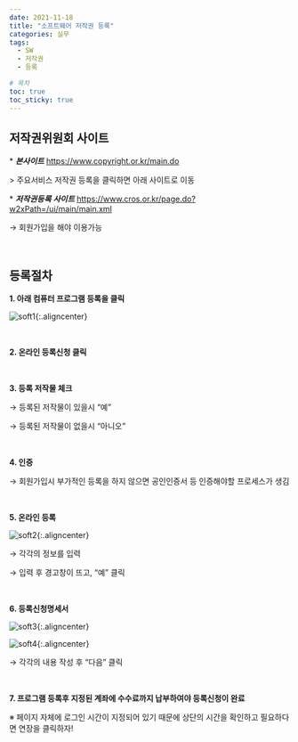 ```yaml
---
date: 2021-11-18
title: "소프트웨어 저작권 등록"
categories: 실무
tags:
  - SW
  - 저작권
  - 등록

# 목차
toc: true  
toc_sticky: true 
---
```


## 저작권위원회 사이트

\* ***본사이트*** https://www.copyright.or.kr/main.do

\> 주요서비스 저작권 등록을 클릭하면 아래 사이트로 이동

\* ***저작권등록 사이트*** https://www.cros.or.kr/page.do?w2xPath=/ui/main/main.xml

→ 회원가입을 해야 이용가능

<br>

## 등록절차

**1. 아래 컴퓨터 프로그램 등록을 클릭**

![soft1]({{https://github.com/wlslwlsl/wlslwlsl.github.io}}/assets/실무/soft1.png ){:.aligncenter}

<br>

**2. 온라인 등록신청 클릭**

<br>

**3. 등록 저작물 체크**

→ 등록된 저작물이 있을시 “예”

→ 등록된 저작물이 없을시 “아니오”

<br>

**4. 인증**

→ 회원가입시 부가적인 등록을 하지 않으면 공인인증서 등 인증해야할 프로세스가 생김

<br>

**5. 온라인 등록**

![soft2]({{https://github.com/wlslwlsl/wlslwlsl.github.io}}/assets/실무/soft2.png ){:.aligncenter}

→ 각각의 정보를 입력

→ 입력 후 경고창이 뜨고, “예” 클릭

<br>

**6. 등록신청명세서**

![soft3]({{https://github.com/wlslwlsl/wlslwlsl.github.io}}/assets/실무/soft3.png ){:.aligncenter}

![soft4]({{https://github.com/wlslwlsl/wlslwlsl.github.io}}/assets/실무/soft4.png ){:.aligncenter}

→ 각각의 내용 작성 후 “다음” 클릭

<br>

**7. 프로그램 등록후 지정된 계좌에 수수료까지 납부하여야 등록신청이 완료**





※ 페이지 자체에 로그인 시간이 지정되어 있기 때문에 상단의 시간을 확인하고 필요하다면 연장을 클릭하자!

﻿